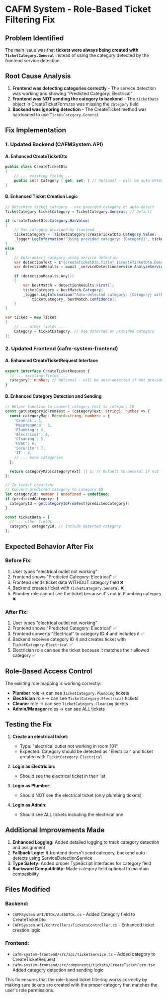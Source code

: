 # CAFM System - Role-Based Ticket Filtering Fix

## Problem Identified
The main issue was that **tickets were always being created with `TicketCategory.General`** instead of using the category detected by the frontend service detection.

## Root Cause Analysis
1. **Frontend was detecting categories correctly** - The service detection was working and showing "Predicted Category: Electrical" 
2. **Frontend was NOT sending the category to backend** - The `ticketData` object in CreateTicketForm.tsx was missing the `category` field
3. **Backend was ignoring detection** - The CreateTicket method was hardcoded to use `TicketCategory.General`

## Fix Implementation

### 1. Updated Backend (CAFMSystem.API)

#### A. Enhanced CreateTicketDto
```csharp
public class CreateTicketDto
{
    // ... existing fields ...
    public int? Category { get; set; } // Optional - will be auto-detected if not provided
}
```

#### B. Enhanced Ticket Creation Logic
```csharp
// Determine ticket category - use provided category or auto-detect
TicketCategory ticketCategory = TicketCategory.General; // Default

if (createTicketDto.Category.HasValue)
{
    // Use category provided by frontend
    ticketCategory = (TicketCategory)createTicketDto.Category.Value;
    _logger.LogInformation("Using provided category: {Category}", ticketCategory);
}
else
{
    // Auto-detect category using service detection
    var detectionText = $"{createTicketDto.Title} {createTicketDto.Description}";
    var detectionResults = await _serviceDetectionService.AnalyzeServiceRequestAsync(detectionText);
    
    if (detectionResults.Any())
    {
        var bestMatch = detectionResults.First();
        ticketCategory = bestMatch.Category;
        _logger.LogInformation("Auto-detected category: {Category} with confidence: {Confidence}%", 
            ticketCategory, bestMatch.Confidence);
    }
}

var ticket = new Ticket
{
    // ... other fields ...
    Category = ticketCategory, // Use detected or provided category
};
```

### 2. Updated Frontend (cafm-system-frontend)

#### A. Enhanced CreateTicketRequest Interface
```typescript
export interface CreateTicketRequest {
  // ... existing fields ...
  category?: number; // Optional - will be auto-detected if not provided
}
```

#### B. Enhanced Category Detection and Sending
```typescript
// Helper function to convert category text to category ID
const getCategoryIdFromText = (categoryText: string): number => {
  const categoryMap: Record<string, number> = {
    'General': 1,
    'Maintenance': 2,
    'Plumbing': 3,
    'Electrical': 4,
    'Cleaning': 5,
    'HVAC': 6,
    'Security': 7,
    'IT': 8,
    // ... more categories
  };
  
  return categoryMap[categoryText] || 1; // Default to General if not found
};

// In ticket creation:
// Convert predicted category to category ID
let categoryId: number | undefined = undefined;
if (predictedCategory) {
  categoryId = getCategoryIdFromText(predictedCategory);
}

const ticketData = {
  // ... other fields ...
  category: categoryId, // Include detected category
};
```

## Expected Behavior After Fix

### Before Fix:
1. User types "electrical outlet not working"
2. Frontend shows "Predicted Category: Electrical" ✅
3. Frontend sends ticket data WITHOUT category field ❌
4. Backend creates ticket with `TicketCategory.General` ❌
5. Plumber role cannot see the ticket because it's not in Plumbing category ❌

### After Fix:
1. User types "electrical outlet not working"
2. Frontend shows "Predicted Category: Electrical" ✅
3. Frontend converts "Electrical" to category ID 4 and includes it ✅
4. Backend receives category ID 4 and creates ticket with `TicketCategory.Electrical` ✅
5. Electrician role can see the ticket because it matches their allowed category ✅

## Role-Based Access Control

The existing role mapping is working correctly:
- **Plumber** role → can see `TicketCategory.Plumbing` tickets
- **Electrician** role → can see `TicketCategory.Electrical` tickets  
- **Cleaner** role → can see `TicketCategory.Cleaning` tickets
- **Admin/Manager** roles → can see ALL tickets

## Testing the Fix

1. **Create an electrical ticket:**
   - Type: "electrical outlet not working in room 101"
   - Expected: Category should be detected as "Electrical" and ticket created with `TicketCategory.Electrical`

2. **Login as Electrician:**
   - Should see the electrical ticket in their list

3. **Login as Plumber:**
   - Should NOT see the electrical ticket (only plumbing tickets)

4. **Login as Admin:**
   - Should see ALL tickets including the electrical one

## Additional Improvements Made

1. **Enhanced Logging:** Added detailed logging to track category detection and assignment
2. **Fallback Logic:** If frontend doesn't send category, backend auto-detects using ServiceDetectionService
3. **Type Safety:** Added proper TypeScript interfaces for category field
4. **Backward Compatibility:** Made category field optional to maintain compatibility

## Files Modified

### Backend:
- `CAFMSystem.API/DTOs/AuthDTOs.cs` - Added Category field to CreateTicketDto
- `CAFMSystem.API/Controllers/TicketsController.cs` - Enhanced ticket creation logic

### Frontend:
- `cafm-system-frontend/src/api/ticketService.ts` - Added category to CreateTicketRequest
- `cafm-system-frontend/src/components/tickets/CreateTicketForm.tsx` - Added category detection and sending logic

This fix ensures that the role-based ticket filtering works correctly by making sure tickets are created with the proper category that matches the user's role permissions.
